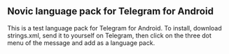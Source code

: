## Novic language pack for Telegram for Android

This is a test language pack for Telegram for Android. To install, download strings.xml, send it to yourself on Telegram, then click on the three dot menu of the message and add as a language pack.